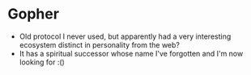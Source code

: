 # Gopher
- Old protocol I never used, but apparently had a very interesting ecosystem distinct in personality from the web?
- It has a spiritual successor whose name I've forgotten and I'm now looking for :()
